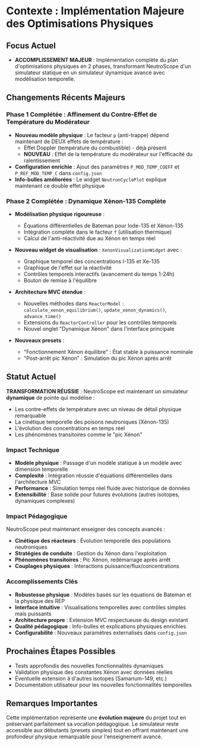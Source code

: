 # Contexte : Implémentation Majeure des Optimisations Physiques

## Focus Actuel
- **ACCOMPLISSEMENT MAJEUR** : Implémentation complète du plan d'optimisations physiques en 2 phases, transformant NeutroScope d'un simulateur statique en un simulateur dynamique avancé avec modélisation temporelle.

## Changements Récents Majeurs

### Phase 1 Complétée : Affinement du Contre-Effet de Température du Modérateur
- **Nouveau modèle physique** : Le facteur `p` (anti-trappe) dépend maintenant de DEUX effets de température :
  - Effet Doppler (température du combustible) - déjà présent
  - **NOUVEAU** : Effet de la température du modérateur sur l'efficacité du ralentissement
- **Configuration enrichie** : Ajout des paramètres `P_MOD_TEMP_COEFF` et `P_REF_MOD_TEMP_C` dans `config.json`
- **Info-bulles améliorées** : Le widget `NeutronCyclePlot` explique maintenant ce double effet physique

### Phase 2 Complétée : Dynamique Xénon-135 Complète
- **Modélisation physique rigoureuse** :
  - Équations différentielles de Bateman pour Iode-135 et Xénon-135
  - Intégration complète dans le facteur `f` (utilisation thermique)
  - Calcul de l'anti-réactivité due au Xénon en temps réel
  
- **Nouveau widget de visualisation** : `XenonVisualizationWidget` avec :
  - Graphique temporel des concentrations I-135 et Xe-135 
  - Graphique de l'effet sur la réactivité
  - Contrôles temporels interactifs (avancement du temps 1-24h)
  - Bouton de remise à l'équilibre
  
- **Architecture MVC étendue** :
  - Nouvelles méthodes dans `ReactorModel` : `calculate_xenon_equilibrium()`, `update_xenon_dynamics()`, `advance_time()`
  - Extensions du `ReactorController` pour les contrôles temporels
  - Nouvel onglet "Dynamique Xénon" dans l'interface principale

- **Nouveaux presets** :
  - "Fonctionnement Xénon équilibre" : État stable à puissance nominale
  - "Post-arrêt pic Xénon" : Simulation du pic Xénon après arrêt

## Statut Actuel

**TRANSFORMATION RÉUSSIE** : NeutroScope est maintenant un simulateur **dynamique** de pointe qui modélise :
- Les contre-effets de température avec un niveau de détail physique remarquable
- La cinétique temporelle des poisons neutroniques (Xénon-135)
- L'évolution des concentrations en temps réel
- Les phénomènes transitoires comme le "pic Xénon"

### Impact Technique
- **Modèle physique** : Passage d'un modèle statique à un modèle avec dimension temporelle
- **Complexité** : Intégration réussie d'équations différentielles dans l'architecture MVC
- **Performance** : Simulation temps réel fluide avec historique de données
- **Extensibilité** : Base solide pour futures évolutions (autres isotopes, dynamiques complexes)

### Impact Pédagogique
NeutroScope peut maintenant enseigner des concepts avancés :
- **Cinétique des réacteurs** : Évolution temporelle des populations neutroniques
- **Stratégies de conduite** : Gestion du Xénon dans l'exploitation
- **Phénomènes transitoires** : Pic Xénon, redémarrage après arrêt
- **Couplages physiques** : Interactions puissance/flux/concentrations

### Accomplissements Clés
- **Robustesse physique** : Modèles basés sur les équations de Bateman et la physique des REP
- **Interface intuitive** : Visualisations temporelles avec contrôles simples mais puissants  
- **Architecture propre** : Extension MVC respectueuse du design existant
- **Qualité pédagogique** : Info-bulles et explications physiques enrichies
- **Configurabilité** : Nouveaux paramètres externalisés dans `config.json`

## Prochaines Étapes Possibles
- Tests approfondis des nouvelles fonctionnalités dynamiques
- Validation physique des constantes Xénon avec données réelles
- Éventuelle extension à d'autres isotopes (Samarium-149, etc.)
- Documentation utilisateur pour les nouvelles fonctionnalités temporelles

## Remarques Importantes
Cette implémentation représente une **évolution majeure** du projet tout en préservant parfaitement sa vocation pédagogique. Le simulateur reste accessible aux débutants (presets simples) tout en offrant maintenant une profondeur physique remarquable pour l'enseignement avancé. 